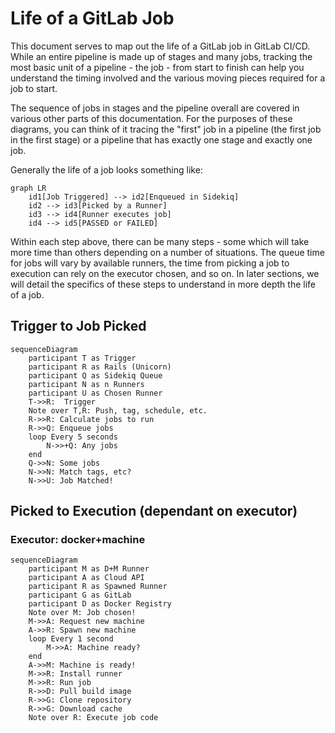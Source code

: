 # Life of a GitLab Job

This document serves to map out the life of a GitLab job in GitLab CI/CD.  While an entire pipeline is made up of stages and many jobs, tracking the most basic unit of a pipeline - the job - from start to finish can help you understand the timing involved and the various moving pieces required for a job to start.

The sequence of jobs in stages and the pipeline overall are covered in various other parts of this documentation.  For the purposes of these diagrams, you can think of it tracing the "first" job in a pipeline (the first job in the first stage) or a pipeline that has exactly one stage and exactly one job.

Generally the life of a job looks something like:

```mermaid
graph LR
    id1[Job Triggered] --> id2[Enqueued in Sidekiq] 
    id2 --> id3[Picked by a Runner] 
    id3 --> id4[Runner executes job] 
    id4 --> id5[PASSED or FAILED]
```

Within each step above, there can be many steps - some which will take more time than others depending on a number of situations. The queue time for jobs will vary by available runners, the time from picking a job to execution can rely on the executor chosen, and so on.  In later sections, we will detail the specifics of these steps to understand in more depth the life of a job. 

## Trigger to Job Picked

```mermaid
sequenceDiagram
    participant T as Trigger
    participant R as Rails (Unicorn)
    participant Q as Sidekiq Queue
    participant N as n Runners
    participant U as Chosen Runner
    T->>R:  Trigger 
    Note over T,R: Push, tag, schedule, etc.
    R->>R: Calculate jobs to run
    R->>Q: Enqueue jobs
    loop Every 5 seconds
        N->>+Q: Any jobs
    end
    Q->>N: Some jobs
    N->>N: Match tags, etc?
    N->>U: Job Matched!
```

## Picked to Execution (dependant on executor)
### Executor: docker+machine

```mermaid
sequenceDiagram
    participant M as D+M Runner
    participant A as Cloud API
    participant R as Spawned Runner
    participant G as GitLab
    participant D as Docker Registry
    Note over M: Job chosen!
    M->>A: Request new machine
    A->>R: Spawn new machine
    loop Every 1 second
        M->>A: Machine ready?
    end
    A->>M: Machine is ready!
    M->>R: Install runner
    M->>R: Run job
    R->>D: Pull build image
    R->>G: Clone repository
    R->>G: Download cache
    Note over R: Execute job code
```